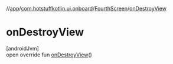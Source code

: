 //[app](../../../index.md)/[com.hotstuffkotlin.ui.onboard](../index.md)/[FourthScreen](index.md)/[onDestroyView](on-destroy-view.md)

# onDestroyView

[androidJvm]\
open override fun [onDestroyView](on-destroy-view.md)()
